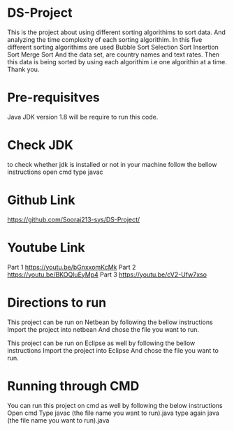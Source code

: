 # DS-Project
This is the project about using different sorting algorithims to sort data.
And analyzing the time complexity of each sorting algorithim.
In this five different sorting algorithims are used
Bubble Sort
Selection Sort
Insertion Sort
Merge Sort
And the data set, are country names and text rates.
Then this data is being sorted by using each algorithim i.e one algorithin at a time.
Thank you.

# Pre-requisitves 
Java JDK version 1.8 will be require to run this code.

# Check JDK
to check whether jdk is installed or not in your machine follow the bellow instructions
open cmd type javac


# Github Link
https://github.com/Sooraj213-sys/DS-Project/

# Youtube Link
Part 1
https://youtu.be/bGnxxomKcMk
Part 2
https://youtu.be/BKOQluEyMp4
Part 3
https://youtu.be/cV2-Ufw7xso


# Directions to run
This project can be run on Netbean by following the bellow instructions
Import the project into netbean 
And chose the file you want to run.

This project can be run on Eclipse as well by following the bellow instructions
Import the project into Eclipse 
And chose the file you want to run.

# Running through CMD
You can run this project on cmd as well by following the below instructions
Open cmd Type javac (the file name you want to run).java 
type again java (the file name you want to run).java
